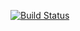 [![Build Status](https://travis-ci.com/fabrios/CONFIG-HA.svg?token=vQVU2FEcHxWNsBygkfPn&branch=master)](https://travis-ci.com/fabrios/CONFIG-HA)